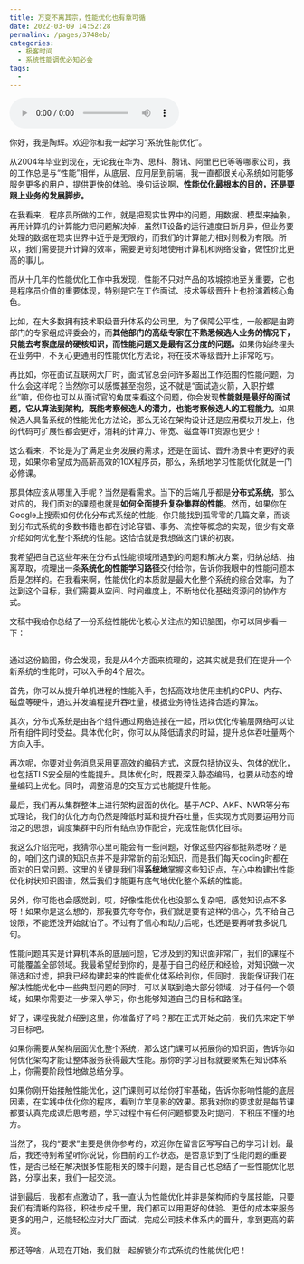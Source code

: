 ```yaml
---
title: 万变不离其宗，性能优化也有章可循
date: 2022-03-09 14:52:28
permalink: /pages/3748eb/
categories:
  - 极客时间
  - 系统性能调优必知必会
tags:
  - 
---
```

<audio title="开篇词.万变不离其宗，性能优化也有章可循" src="https://static001.geekbang.org/resource/audio/ff/28/ff7e40ee58c5bdbcd660049c17625228.mp3" controls="controls"></audio> 
<p>你好，我是陶辉。欢迎你和我一起学习“系统性能优化”。</p><p>从2004年毕业到现在，无论我在华为、思科、腾讯、阿里巴巴等等哪家公司，我的工作总是与“性能”相伴，从底层、应用层到前端，我一直都很关心系统如何能够服务更多的用户，提供更快的体验。换句话说啊，<strong>性能优化最根本的目的，还是要跟上业务的发展脚步。</strong></p><p>在我看来，程序员所做的工作，就是把现实世界中的问题，用数据、模型来抽象，再用计算机的计算能力把问题解决掉，虽然IT设备的运行速度日新月异，但业务要处理的数据在现实世界中近乎是无限的，而我们的计算能力相对则极为有限。所以，我们需要提升计算的效率，需要更苛刻地使用计算机和网络设备，做性价比更高的事儿。</p><p>而从十几年的性能优化工作中我发现，性能不只对产品的攻城掠地至关重要，它也是程序员价值的重要体现，特别是它在工作面试、技术等级晋升上也扮演着核心角色。</p><p>比如，在大多数拥有技术职级晋升体系的公司里，为了保障公平性，一般都是由跨部门的专家组成评委会的，而<strong>其他部门的高级专家在不熟悉候选人业务的情况下，只能去考察底层的硬核知识，而性能问题又是最有区分度的问题。</strong>如果你始终埋头在业务中，不关心更通用的性能优化方法论，将在技术等级晋升上非常吃亏。</p><!-- [[[read_end]]] --><p>再比如，你在面试互联网大厂时，面试官总会问许多超出工作范围的性能问题，为什么会这样呢？当然你可以感慨甚至抱怨，这不就是“面试造火箭，入职拧螺丝”嘛，但你也可以从面试官的角度来看这个问题，你会发现<strong>性能就是最好的面试题，它从算法到架构，既能考察候选人的潜力，也能考察候选人的工程能力。</strong>如果候选人具备系统的性能优化方法论，那么无论在架构设计还是应用模块开发上，他的代码可扩展性都会更好，消耗的计算力、带宽、磁盘等IT资源也更少！</p><p>这么看来，不论是为了满足业务发展的需求，还是在面试、晋升场景中有更好的表现，如果你希望成为高薪高效的10X程序员，那么，系统地学习性能优化就是一门必修课。</p><p>那具体应该从哪里入手呢？当然是看需求。当下的后端几乎都是<strong>分布式系统</strong>，那么对应的，我们面对的课题也就是<strong>如何全面提升复杂集群的性能</strong>。然而，如果你在Google上搜索如何优化分布式系统的性能，你只能找到孤零零的几篇文章，而谈到分布式系统的多数书籍也都在讨论容错、事务、流控等概念的实现，很少有文章介绍如何优化整个系统的性能。这恰恰就是我想做这门课的初衷。</p><p>我希望把自己这些年来在分布式性能领域所遇到的问题和解决方案，归纳总结、抽离萃取，梳理出一条<strong>系统化的性能学习路径</strong>交付给你，告诉你我眼中的性能问题本质是怎样的。在我看来啊，性能优化的本质就是最大化整个系统的综合效率，为了达到这个目标，我们需要从空间、时间维度上，不断地优化基础资源间的协作方式。</p><p>文稿中我给你总结了一份系统性能优化核心关注点的知识脑图，你可以同步看一下：</p><p><img src="https://static001.geekbang.org/resource/image/e7/3d/e7aef5a7653c2ae6c1060e290a7a343d.jpg" alt=""></p><p>通过这份脑图，你会发现，我是从4个方面来梳理的，这其实就是我们在提升一个新系统的性能时，可以入手的4个层次。</p><p>首先，你可以从提升单机进程的性能入手，包括高效地使用主机的CPU、内存、磁盘等硬件，通过并发编程提升吞吐量，根据业务特性选择合适的算法。</p><p>其次，分布式系统是由各个组件通过网络连接在一起，所以优化传输层网络可以让所有组件同时受益。具体优化时，你可以从降低请求的时延，提升总体吞吐量两个方向入手。</p><p>再次呢，你要对业务消息采用更高效的编码方式，这既包括协议头、包体的优化，也包括TLS安全层的性能提升。具体优化时，既要深入静态编码，也要从动态的增量编码上优化。同时，调整消息的交互方式也能提升性能。</p><p>最后，我们再从集群整体上进行架构层面的优化。基于ACP、AKF、NWR等分布式理论，我们的优化方向仍然是降低时延和提升吞吐量，但实现方式则要运用分而治之的思想，调度集群中的所有结点协作配合，完成性能优化目标。</p><p>我这么介绍完吧，我猜你心里可能会有一些问题，好像这些内容都挺熟悉呀？是的，咱们这门课的知识点并不是非常新的前沿知识，而是我们每天coding时都在面对的日常问题。这里的关键是我们得<strong>系统地</strong>掌握这些知识点，在心中构建出性能优化树状知识图谱，然后我们才能更有底气地优化整个系统的性能。</p><p>另外，你可能也会感觉到，哎，好像性能优化也没那么复杂吧，感觉知识点不多呀！如果你是这么想的，那我要先夸夸你，我们就是要有这样的信心，先不给自己设限，不能还没开始就怕了。不过有了信心和动力后呢，也还是要再听我多说几句。</p><p>性能问题其实是计算机体系的底层问题，它涉及到的知识面非常广，我们的课程不可能覆盖全部领域。我最希望给到你的，是基于自己的经历和经验，对知识做一次筛选和过滤，把我已经构建起来的性能优化体系给到你，但同时，我能保证我们<span class="orange">在解决性能优化中一些典型问题的同时，可以关联到绝大部分领域</span>，对于任何一个领域，如果你需要进一步深入学习，你也能够知道自己的目标和路径。</p><p>好了，课程我就介绍到这里，你准备好了吗？那在正式开始之前，我们先来定下学习目标吧。</p><p>如果你需要从架构层面优化整个系统，那么这门课可以拓展你的知识面，告诉你如何优化架构才能让整体服务获得最大性能。那你的学习目标就要聚焦在知识体系上，你需要阶段性地做总结分享。</p><p>如果你刚开始接触性能优化，这门课则可以给你打牢基础，告诉你影响性能的底层因素，在实践中优化你的程序，看到立竿见影的效果。那我对你的要求就是每节课都要认真完成课后思考题，学习过程中有任何问题都要及时提问，不积压不懂的地方。</p><p>当然了，我的“要求”主要是供你参考的，欢迎你在留言区写写自己的学习计划。最后，我还特别希望听你说说，你目前的工作状态，是否意识到了性能问题的重要性，是否已经在解决很多性能相关的棘手问题，是否自己也总结了一些性能优化思路，分享出来，我们一起交流。</p><p>讲到最后，我都有点激动了，我一直认为性能优化并非是架构师的专属技能，只要我们有清晰的路径，积硅步成千里，我们都可以用更好的体验、更低的成本来服务更多的用户，还能轻松应对大厂面试，完成公司技术体系内的晋升，拿到更高的薪资。</p><p>那还等啥，从现在开始，我们就一起解锁分布式系统的性能优化吧！</p>